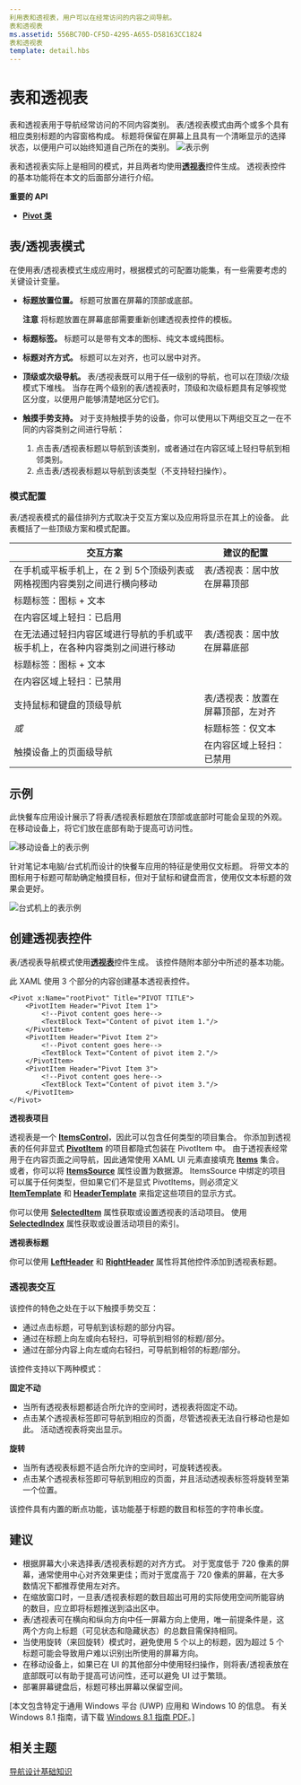 ```yaml
---
利用表和透视表，用户可以在经常访问的内容之间导航。
表和透视表
ms.assetid: 556BC70D-CF5D-4295-A655-D58163CC1824
表和透视表
template: detail.hbs
---
```

# 表和透视表

表和透视表用于导航经常访问的不同内容类别。 表/透视表模式由两个或多个具有相应类别标题的内容窗格构成。 标题将保留在屏幕上且具有一个清晰显示的选择状态，以便用户可以始终知道自己所在的类别。
![表示例](images/HIGSecOne_Tabs.png)

表和透视表实际上是相同的模式，并且两者均使用[**透视表**](https://msdn.microsoft.com/library/windows/apps/xaml/windows.ui.xaml.controls.pivot.aspx)控件生成。 透视表控件的基本功能将在本文的后面部分进行介绍。

<span class="sidebar_heading" style="font-weight: bold;">重要的 API</span>

-   [**Pivot 类**](https://msdn.microsoft.com/library/windows/apps/dn608241)

## 表/透视表模式

在使用表/透视表模式生成应用时，根据模式的可配置功能集，有一些需要考虑的关键设计变量。

- **标题放置位置。**   标题可放置在屏幕的顶部或底部。
    
    **注意** 将标题放置在屏幕底部需要重新创建透视表控件的模板。
- **标题标签。**  标题可以是带有文本的图标、纯文本或纯图标。
- **标题对齐方式。**  标题可以左对齐，也可以居中对齐。
- **顶级或次级导航。**  表/透视表既可以用于任一级别的导航，也可以在顶级/次级模式下堆栈。 当存在两个级别的表/透视表时，顶级和次级标题具有足够视觉区分度，以便用户能够清楚地区分它们。
- **触摸手势支持。**  对于支持触摸手势的设备，你可以使用以下两组交互之一在不同的内容类别之间进行导航：
    1. 点击表/透视表标题以导航到该类别，或者通过在内容区域上轻扫导航到相邻类别。
    2. 点击表/透视表标题以导航到该类型（不支持轻扫操作）。

### 模式配置

表/透视表模式的最佳排列方式取决于交互方案以及应用将显示在其上的设备。 此表概括了一些顶级方案和模式配置。

交互方案|建议的配置
--------------------|-------------------------
在手机或平板手机上，在 2 到 5个顶级列表或网格视图内容类别之间进行横向移动|表/透视表：居中放在屏幕顶部
|标题标签：图标 + 文本
|在内容区域上轻扫：已启用
在无法通过轻扫内容区域进行导航的手机或平板手机上，在各种内容类别之间进行移动|表/透视表：居中放在屏幕底部
|标题标签：图标 + 文本
|在内容区域上轻扫：已禁用
支持鼠标和键盘的顶级导航|表/透视表：放置在屏幕顶部，左对齐
 *或*|标题标签：仅文本
 触摸设备上的页面级导航|在内容区域上轻扫：已禁用

## 示例

此快餐车应用设计展示了将表/透视表标题放在顶部或底部时可能会呈现的外观。 在移动设备上，将它们放在底部有助于提高可访问性。

![移动设备上的表示例](images/uap_foodtruck_phone_320_tabsboth.png)

针对笔记本电脑/台式机而设计的快餐车应用的特征是使用仅文标题。 将带文本的图标用于标题可帮助确定触摸目标，但对于鼠标和键盘而言，使用仅文本标题的效果会更好。

![台式机上的表示例](images/uap_foodtruck_desktop_home_700.png)

## 创建透视表控件

表/透视表导航模式使用[**透视表**](https://msdn.microsoft.com/library/windows/apps/xaml/windows.ui.xaml.controls.pivot.aspx)控件生成。 该控件随附本部分中所述的基本功能。

此 XAML 使用 3 个部分的内容创建基本透视表控件。

```xaml
<Pivot x:Name="rootPivot" Title="PIVOT TITLE">
    <PivotItem Header="Pivot Item 1">
        <!--Pivot content goes here-->
        <TextBlock Text="Content of pivot item 1."/>
    </PivotItem>
    <PivotItem Header="Pivot Item 2">
        <!--Pivot content goes here-->
        <TextBlock Text="Content of pivot item 2."/>
    </PivotItem>
    <PivotItem Header="Pivot Item 3">
        <!--Pivot content goes here-->
        <TextBlock Text="Content of pivot item 3."/>
    </PivotItem>
</Pivot>
```

**透视表项目**

透视表是一个 [**ItemsControl**](https://msdn.microsoft.com/library/windows/apps/xaml/windows.ui.xaml.controls.itemscontrol.aspx)，因此可以包含任何类型的项目集合。 你添加到透视表的任何非显式 [**PivotItem**](https://msdn.microsoft.com/library/windows/apps/xaml/windows.ui.xaml.controls.pivotitem.aspx) 的项目都隐式包装在 PivotItem 中。 由于透视表经常用于在内容页面之间导航，因此通常使用 XAML UI 元素直接填充 [**Items**](https://msdn.microsoft.com/library/windows/apps/xaml/windows.ui.xaml.controls.itemscontrol.items.aspx) 集合。 或者，你可以将 [**ItemsSource**](https://msdn.microsoft.com/library/windows/apps/xaml/windows.ui.xaml.controls.itemscontrol.itemssource.aspx) 属性设置为数据源。 ItemsSource 中绑定的项目可以属于任何类型，但如果它们不是显式 PivotItems，则必须定义 [**ItemTemplate**](https://msdn.microsoft.com/library/windows/apps/xaml/windows.ui.xaml.controls.itemscontrol.itemtemplate.aspx) 和 [**HeaderTemplate**](https://msdn.microsoft.com/library/windows/apps/xaml/windows.ui.xaml.controls.pivot.headertemplate.aspx) 来指定这些项目的显示方式。

你可以使用 [**SelectedItem**](https://msdn.microsoft.com/library/windows/apps/xaml/windows.ui.xaml.controls.pivot.selecteditem.aspx) 属性获取或设置透视表的活动项目。 使用 [**SelectedIndex**](https://msdn.microsoft.com/library/windows/apps/xaml/windows.ui.xaml.controls.pivot.selectedindex.aspx) 属性获取或设置活动项目的索引。 

**透视表标题**

你可以使用 [**LeftHeader**](https://msdn.microsoft.com/library/windows/apps/xaml/windows.ui.xaml.controls.pivot.leftheader.aspx) 和 [**RightHeader**](https://msdn.microsoft.com/library/windows/apps/xaml/windows.ui.xaml.controls.pivot.rightheader.aspx) 属性将其他控件添加到透视表标题。 

### 透视表交互

该控件的特色之处在于以下触摸手势交互：

-   通过点击标题，可导航到该标题的部分内容。
-   通过在标题上向左或向右轻扫，可导航到相邻的标题/部分。
-   通过在部分内容上向左或向右轻扫，可导航到相邻的标题/部分。

该控件支持以下两种模式：

**固定不动**

-   当所有透视表标题都适合所允许的空间时，透视表将固定不动。
-   点击某个透视表标签即可导航到相应的页面，尽管透视表无法自行移动也是如此。 活动透视表将突出显示。

**旋转**

-   当所有透视表标题不适合所允许的空间时，可旋转透视表。
-   点击某个透视表标签即可导航到相应的页面，并且活动透视表标签将旋转至第一个位置。

该控件具有内置的断点功能，该功能基于标题的数目和标签的字符串长度。

## 建议

-   根据屏幕大小来选择表/透视表标题的对齐方式。 对于宽度低于 720 像素的屏幕，通常使用中心对齐效果更佳；而对于宽度高于 720 像素的屏幕，在大多数情况下都推荐使用左对齐。
-   在缩放窗口时，一旦表/透视表标题的数目超出可用的实际使用空间所能容纳的数目，应立即将标题推送到溢出区中。
-   表/透视表可在横向和纵向方向中任一屏幕方向上使用，唯一前提条件是，这两个方向上标题（可见状态和隐藏状态）的总数目需保持相同。
-   当使用旋转（来回旋转）模式时，避免使用 5 个以上的标题，因为超过 5 个标题可能会导致用户难以识别出所使用的屏幕方向。
-   在移动设备上，如果已在 UI 的其他部分中使用轻扫操作，则将表/透视表放在底部既可以有助于提高可访问性，还可以避免 UI 过于繁琐。
-   部署屏幕键盘后，标题可移出屏幕以保留空间。

\[本文包含特定于通用 Windows 平台 (UWP) 应用和 Windows 10 的信息。 有关 Windows 8.1 指南，请下载 [Windows 8.1 指南 PDF](https://go.microsoft.com/fwlink/p/?linkid=258743)。\]

## 相关主题

[导航设计基础知识](https://msdn.microsoft.com/library/windows/apps/dn958438)


<!--HONumber=Mar16_HO1-->


